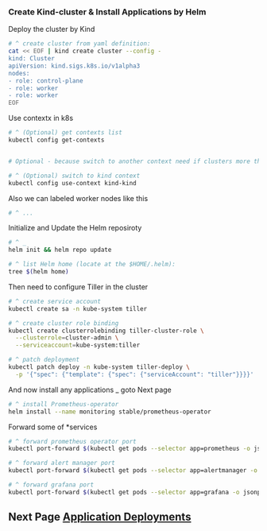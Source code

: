 ### Create Kind-cluster & Install Applications by Helm

Deploy the cluster by Kind
~~~sh
# ^ create cluster from yaml definition:
cat << EOF | kind create cluster --config -
kind: Cluster
apiVersion: kind.sigs.k8s.io/v1alpha3
nodes:
- role: control-plane
- role: worker
- role: worker
EOF
~~~

Use contextx in k8s
~~~sh
# ^ (Optional) get contexts list
kubectl config get-contexts


# Optional - because switch to another context need if clusters more then one

# ^ (Optional) switch to kind context
kubectl config use-context kind-kind
~~~

Also we can labeled worker nodes like this
~~~sh
# ^ ...
~~~

Initialize and Update the Helm reposiroty
~~~sh
# ^ _
helm init && helm repo update

# ^ list Helm home (locate at the $HOME/.helm):
tree $(helm home)
~~~

Then need to configure Tiller in the cluster
~~~sh
# ^ create service account
kubectl create sa -n kube-system tiller

# ^ create cluster role binding
kubectl create clusterrolebinding tiller-cluster-role \
  --clusterrole=cluster-admin \
  --serviceaccount=kube-system:tiller

# ^ patch deployment
kubectl patch deploy -n kube-system tiller-deploy \
  -p '{"spec": {"template": {"spec": {"serviceAccount": "tiller"}}}}'
~~~

And now install any applications _ goto Next page
~~~sh
# ^ install Prometheus-operator
helm install --name monitoring stable/prometheus-operator
~~~

Forward some of *services
~~~sh
# ^ forward prometheus operator port
kubectl port-forward $(kubectl get pods --selector app=prometheus -o jsonpath='{..metadata.name}') 9090

# ^ forward alert manager port
kubectl port-forward $(kubectl get pods --selector app=alertmanager -o jsonpath='{..metadata.name}') 9093

# ^ forward grafana port
kubectl port-forward $(kubectl get pods --selector app=grafana -o jsonpath='{..metadata.name}') 3000
~~~

## Next Page [Application Deployments](https://github.com/motousr77/helm/blob/master/app-dep.md)